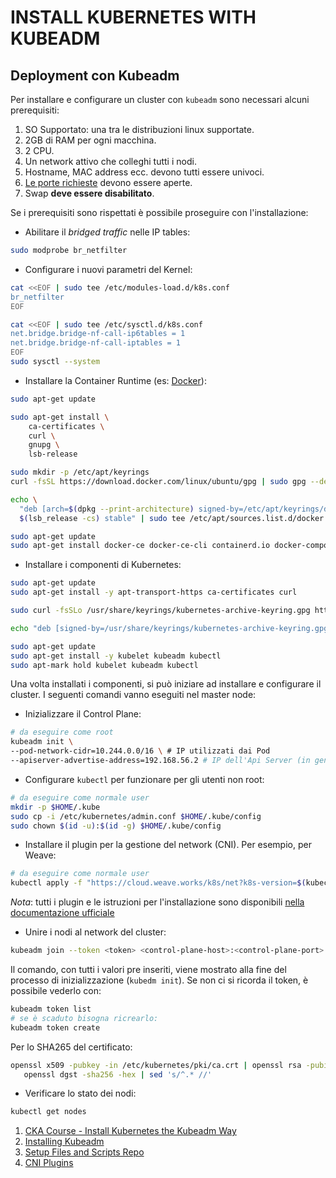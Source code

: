 # INSTALL KUBERNETES WITH KUBEADM

## Deployment con Kubeadm

Per installare e configurare un cluster con `kubeadm` sono necessari alcuni prerequisiti:

1. SO Supportato: una tra le distribuzioni linux supportate.
2. 2GB di RAM per ogni macchina.
3. 2 CPU.
4. Un network attivo che colleghi tutti i nodi.
5. Hostname, MAC address ecc. devono tutti essere univoci.
6. [Le porte richieste](https://kubernetes.io/docs/setup/production-environment/tools/kubeadm/install-kubeadm/#check-required-ports) devono essere aperte.
7. Swap __deve essere disabilitato__.

Se i prerequisiti sono rispettati è possibile proseguire con l'installazione:

* Abilitare il *bridged traffic* nelle IP tables:

```bash
sudo modprobe br_netfilter
```

* Configurare i nuovi parametri del Kernel:

```bash
cat <<EOF | sudo tee /etc/modules-load.d/k8s.conf
br_netfilter
EOF

cat <<EOF | sudo tee /etc/sysctl.d/k8s.conf
net.bridge.bridge-nf-call-ip6tables = 1
net.bridge.bridge-nf-call-iptables = 1
EOF
sudo sysctl --system
```

* Installare la Container Runtime (es: [Docker](https://docs.docker.com/engine/install/#server)):

```bash
sudo apt-get update

sudo apt-get install \
    ca-certificates \
    curl \
    gnupg \
    lsb-release

sudo mkdir -p /etc/apt/keyrings
curl -fsSL https://download.docker.com/linux/ubuntu/gpg | sudo gpg --dearmor -o /etc/apt/keyrings/docker.gpg

echo \
  "deb [arch=$(dpkg --print-architecture) signed-by=/etc/apt/keyrings/docker.gpg] https://download.docker.com/linux/ubuntu \
  $(lsb_release -cs) stable" | sudo tee /etc/apt/sources.list.d/docker.list > /dev/null

sudo apt-get update
sudo apt-get install docker-ce docker-ce-cli containerd.io docker-compose-plugin
```

* Installare i componenti di Kubernetes:

```bash
sudo apt-get update
sudo apt-get install -y apt-transport-https ca-certificates curl

sudo curl -fsSLo /usr/share/keyrings/kubernetes-archive-keyring.gpg https://packages.cloud.google.com/apt/doc/apt-key.gp

echo "deb [signed-by=/usr/share/keyrings/kubernetes-archive-keyring.gpg] https://apt.kubernetes.io/ kubernetes-xenial main" | sudo tee /etc/apt/sources.list.d/kubernetes.list

sudo apt-get update
sudo apt-get install -y kubelet kubeadm kubectl
sudo apt-mark hold kubelet kubeadm kubectl
```

Una volta installati i componenti, si può iniziare ad installare e configurare il cluster. I seguenti comandi vanno eseguiti nel master node:

* Inizializzare il Control Plane:

```bash
# da eseguire come root
kubeadm init \
--pod-network-cidr=10.244.0.0/16 \ # IP utilizzati dai Pod
--apiserver-advertise-address=192.168.56.2 # IP dell'Api Server (in genere IP del master)
```

* Configurare `kubectl` per funzionare per gli utenti non root:

```bash
# da eseguire come normale user
mkdir -p $HOME/.kube
sudo cp -i /etc/kubernetes/admin.conf $HOME/.kube/config
sudo chown $(id -u):$(id -g) $HOME/.kube/config
```

* Installare il plugin per la gestione del network (CNI). Per esempio, per Weave:

```bash
# da eseguire come normale user
kubectl apply -f "https://cloud.weave.works/k8s/net?k8s-version=$(kubectl version | base64 | tr -d '\n')"
```

*Nota*: tutti i plugin e le istruzioni per l'installazione sono disponibili [nella documentazione ufficiale](https://kubernetes.io/docs/concepts/cluster-administration/addons/#networking-and-network-policy)

* Unire i nodi al network del cluster:

```bash
kubeadm join --token <token> <control-plane-host>:<control-plane-port> --discovery-token-ca-cert-hash sha256:<hash>
```

Il comando, con tutti i valori pre inseriti, viene mostrato alla fine del processo di inizializzazione (`kubedm init`).
Se non ci si ricorda il token, è possibile vederlo con:

```bash
kubeadm token list
# se è scaduto bisogna ricrearlo:
kubeadm token create
```

Per lo SHA265 del certificato:

```bash
openssl x509 -pubkey -in /etc/kubernetes/pki/ca.crt | openssl rsa -pubin -outform der 2>/dev/null | \
   openssl dgst -sha256 -hex | sed 's/^.* //'
```

* Verificare lo stato dei nodi:

```bash
kubectl get nodes
```

1. [CKA Course - Install Kubernetes the Kubeadm Way](https://github.com/kodekloudhub/certified-kubernetes-administrator-course/tree/master/docs/11-Install-Kubernetes-the-kubeadm-way)
2. [Installing Kubeadm](https://kubernetes.io/docs/setup/production-environment/tools/kubeadm/install-kubeadm/)
3. [Setup Files and Scripts Repo](https://github.com/kodekloudhub/certified-kubernetes-administrator-course)
4. [CNI Plugins](https://kubernetes.io/docs/concepts/cluster-administration/addons/#networking-and-network-policy)
